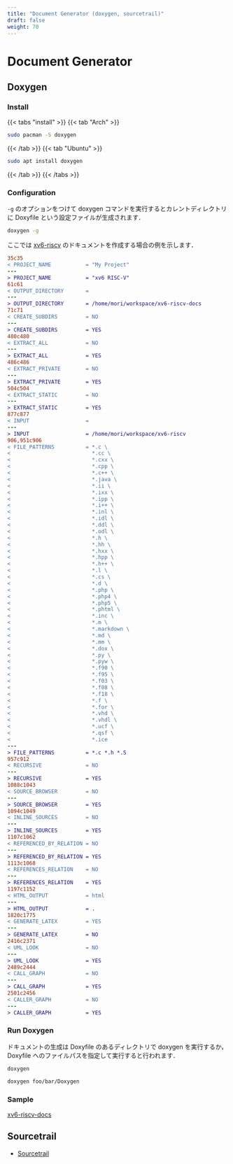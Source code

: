 ```yaml
---
title: "Document Generator (doxygen, sourcetrail)"
draft: false
weight: 70
---
```


# Document Generator

## Doxygen

### Install

{{< tabs "install" >}}
{{< tab "Arch" >}}

```sh
sudo pacman -S doxygen
```

{{< /tab >}}
{{< tab "Ubuntu" >}}

```sh
sudo apt install doxygen
```

{{< /tab >}}
{{< /tabs >}}

### Configuration

`-g` のオプションをつけて doxygen コマンドを実行するとカレントディレクトリに Doxyfile という設定ファイルが生成されます．

```sh
doxygen -g
```

ここでは [xv6-riscv](https://github.com/mit-pdos/xv6-riscv) のドキュメントを作成する場合の例を示します．

```diff
35c35
< PROJECT_NAME           = "My Project"
---
> PROJECT_NAME           = "xv6 RISC-V"
61c61
< OUTPUT_DIRECTORY       =
---
> OUTPUT_DIRECTORY       = /home/mori/workspace/xv6-riscv-docs
71c71
< CREATE_SUBDIRS         = NO
---
> CREATE_SUBDIRS         = YES
480c480
< EXTRACT_ALL            = NO
---
> EXTRACT_ALL            = YES
486c486
< EXTRACT_PRIVATE        = NO
---
> EXTRACT_PRIVATE        = YES
504c504
< EXTRACT_STATIC         = NO
---
> EXTRACT_STATIC         = YES
877c877
< INPUT                  =
---
> INPUT                  = /home/mori/workspace/xv6-riscv
906,951c906
< FILE_PATTERNS          = *.c \
<                          *.cc \
<                          *.cxx \
<                          *.cpp \
<                          *.c++ \
<                          *.java \
<                          *.ii \
<                          *.ixx \
<                          *.ipp \
<                          *.i++ \
<                          *.inl \
<                          *.idl \
<                          *.ddl \
<                          *.odl \
<                          *.h \
<                          *.hh \
<                          *.hxx \
<                          *.hpp \
<                          *.h++ \
<                          *.l \
<                          *.cs \
<                          *.d \
<                          *.php \
<                          *.php4 \
<                          *.php5 \
<                          *.phtml \
<                          *.inc \
<                          *.m \
<                          *.markdown \
<                          *.md \
<                          *.mm \
<                          *.dox \
<                          *.py \
<                          *.pyw \
<                          *.f90 \
<                          *.f95 \
<                          *.f03 \
<                          *.f08 \
<                          *.f18 \
<                          *.f \
<                          *.for \
<                          *.vhd \
<                          *.vhdl \
<                          *.ucf \
<                          *.qsf \
<                          *.ice
---
> FILE_PATTERNS          = *.c *.h *.S
957c912
< RECURSIVE              = NO
---
> RECURSIVE              = YES
1088c1043
< SOURCE_BROWSER         = NO
---
> SOURCE_BROWSER         = YES
1094c1049
< INLINE_SOURCES         = NO
---
> INLINE_SOURCES         = YES
1107c1062
< REFERENCED_BY_RELATION = NO
---
> REFERENCED_BY_RELATION = YES
1113c1068
< REFERENCES_RELATION    = NO
---
> REFERENCES_RELATION    = YES
1197c1152
< HTML_OUTPUT            = html
---
> HTML_OUTPUT            = .
1820c1775
< GENERATE_LATEX         = YES
---
> GENERATE_LATEX         = NO
2416c2371
< UML_LOOK               = NO
---
> UML_LOOK               = YES
2489c2444
< CALL_GRAPH             = NO
---
> CALL_GRAPH             = YES
2501c2456
< CALLER_GRAPH           = NO
---
> CALLER_GRAPH           = YES
```

### Run Doxygen

ドキュメントの生成は Doxyfile のあるディレクトリで doxygen を実行するか，Doxyfile へのファイルパスを指定して実行すると行われます．

```sh
doxygen
```

```sh
doxygen foo/bar/Doxygen
```

### Sample

[xv6-riscv-docs](https://forest0923.gitlab.io/xv6-riscv-docs/)

## Sourcetrail

- [Sourcetrail](https://www.sourcetrail.com/documentation/)
